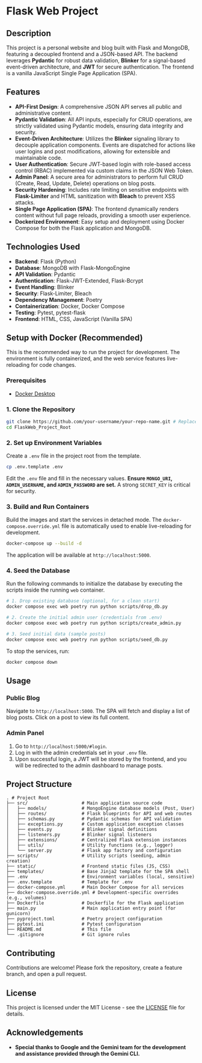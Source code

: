 # Flask Web Project

## Description

This project is a personal website and blog built with Flask and MongoDB, featuring a decoupled frontend and a JSON-based API. The backend leverages **Pydantic** for robust data validation, **Blinker** for a signal-based event-driven architecture, and **JWT** for secure authentication. The frontend is a vanilla JavaScript Single Page Application (SPA).

## Features

*   **API-First Design**: A comprehensive JSON API serves all public and administrative content.
*   **Pydantic Validation**: All API inputs, especially for CRUD operations, are strictly validated using Pydantic models, ensuring data integrity and security.
*   **Event-Driven Architecture**: Utilizes the **Blinker** signaling library to decouple application components. Events are dispatched for actions like user logins and post modifications, allowing for extensible and maintainable code.
*   **User Authentication**: Secure JWT-based login with role-based access control (RBAC) implemented via custom claims in the JSON Web Token.
*   **Admin Panel**: A secure area for administrators to perform full CRUD (Create, Read, Update, Delete) operations on blog posts.
*   **Security Hardening**: Includes rate limiting on sensitive endpoints with **Flask-Limiter** and HTML sanitization with **Bleach** to prevent XSS attacks.
*   **Single Page Application (SPA)**: The frontend dynamically renders content without full page reloads, providing a smooth user experience.
*   **Dockerized Environment**: Easy setup and deployment using Docker Compose for both the Flask application and MongoDB.

## Technologies Used

*   **Backend**: Flask (Python)
*   **Database**: MongoDB with Flask-MongoEngine
*   **API Validation**: Pydantic
*   **Authentication**: Flask-JWT-Extended, Flask-Bcrypt
*   **Event Handling**: Blinker
*   **Security**: Flask-Limiter, Bleach
*   **Dependency Management**: Poetry
*   **Containerization**: Docker, Docker Compose
*   **Testing**: Pytest, pytest-flask
*   **Frontend**: HTML, CSS, JavaScript (Vanilla SPA)

## Setup with Docker (Recommended)

This is the recommended way to run the project for development. The environment is fully containerized, and the web service features live-reloading for code changes.

### Prerequisites

*   [Docker Desktop](https://www.docker.com/products/docker-desktop)

### 1. Clone the Repository

```bash
git clone https://github.com/your-username/your-repo-name.git # Replace with your actual repo URL
cd FlaskWeb_Project_Root
```

### 2. Set up Environment Variables

Create a `.env` file in the project root from the template.

```bash
cp .env.template .env
```

Edit the `.env` file and fill in the necessary values. **Ensure `MONGO_URI`, `ADMIN_USERNAME`, and `ADMIN_PASSWORD` are set.** A strong `SECRET_KEY` is critical for security.

### 3. Build and Run Containers

Build the images and start the services in detached mode. The `docker-compose.override.yml` file is automatically used to enable live-reloading for development.

```bash
docker-compose up --build -d
```

The application will be available at `http://localhost:5000`.

### 4. Seed the Database

Run the following commands to initialize the database by executing the scripts inside the running `web` container.

```bash
# 1. Drop existing database (optional, for a clean start)
docker compose exec web poetry run python scripts/drop_db.py

# 2. Create the initial admin user (credentials from .env)
docker compose exec web poetry run python scripts/create_admin.py

# 3. Seed initial data (sample posts)
docker compose exec web poetry run python scripts/seed_db.py
```

To stop the services, run:
```bash
docker compose down
```

## Usage

### Public Blog

Navigate to `http://localhost:5000`. The SPA will fetch and display a list of blog posts. Click on a post to view its full content.

### Admin Panel

1.  Go to `http://localhost:5000/#login`.
2.  Log in with the admin credentials set in your `.env` file.
3.  Upon successful login, a JWT will be stored by the frontend, and you will be redirected to the admin dashboard to manage posts.

## Project Structure

```
. # Project Root
├── src/                    # Main application source code
│   ├── models/             # MongoEngine database models (Post, User)
│   ├── routes/             # Flask blueprints for API and web routes
│   ├── schemas.py          # Pydantic schemas for API validation
│   ├── exceptions.py       # Custom application exception classes
│   ├── events.py           # Blinker signal definitions
│   ├── listeners.py        # Blinker signal listeners
│   ├── extensions/         # Centralized Flask extension instances
│   ├── utils/              # Utility functions (e.g., logger)
│   └── server.py           # Flask app factory and configuration
├── scripts/                # Utility scripts (seeding, admin creation)
├── static/                 # Frontend static files (JS, CSS)
├── templates/              # Base Jinja2 template for the SPA shell
├── .env                    # Environment variables (local, sensitive)
├── .env.template           # Template for .env
├── docker-compose.yml      # Main Docker Compose for all services
├── docker-compose.override.yml # Development-specific overrides (e.g., volumes)
├── Dockerfile              # Dockerfile for the Flask application
├── main.py                 # Main application entry point (for gunicorn)
├── pyproject.toml          # Poetry project configuration
├── pytest.ini              # Pytest configuration
├── README.md               # This file
└── .gitignore              # Git ignore rules
```

## Contributing

Contributions are welcome! Please fork the repository, create a feature branch, and open a pull request.

## License

This project is licensed under the MIT License - see the [LICENSE](LICENSE) file for details.

## Acknowledgements

*   **Special thanks to Google and the Gemini team for the development and assistance provided through the Gemini CLI.**
